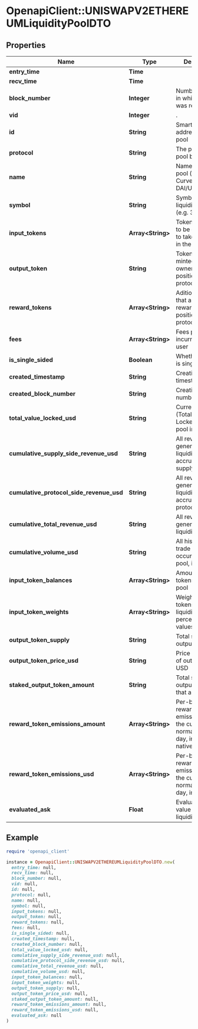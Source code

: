 # OpenapiClient::UNISWAPV2ETHEREUMLiquidityPoolDTO

## Properties

| Name | Type | Description | Notes |
| ---- | ---- | ----------- | ----- |
| **entry_time** | **Time** |  | [optional] |
| **recv_time** | **Time** |  | [optional] |
| **block_number** | **Integer** | Number of block in which entity was recorded. | [optional] |
| **vid** | **Integer** | . | [optional] |
| **id** | **String** | Smart contract address of the pool | [optional] |
| **protocol** | **String** | The protocol this pool belongs to | [optional] |
| **name** | **String** | Name of liquidity pool (e.g. Curve.fi DAI/USDC/USDT) | [optional] |
| **symbol** | **String** | Symbol of liquidity pool (e.g. 3CRV) | [optional] |
| **input_tokens** | **Array&lt;String&gt;** | Tokens that need to be deposited to take a position in the protocol | [optional] |
| **output_token** | **String** | Token that is minted to track ownership of position in protocol | [optional] |
| **reward_tokens** | **Array&lt;String&gt;** | Aditional tokens that are given as reward for position in a protocol | [optional] |
| **fees** | **Array&lt;String&gt;** | Fees per trade incurred to the user | [optional] |
| **is_single_sided** | **Boolean** | Whether this pool is single-sided | [optional] |
| **created_timestamp** | **String** | Creation timestamp | [optional] |
| **created_block_number** | **String** | Creation block number | [optional] |
| **total_value_locked_usd** | **String** | Current TVL (Total Value Locked) of this pool in USD | [optional] |
| **cumulative_supply_side_revenue_usd** | **String** | All revenue generated by the liquidity pool, accrued to the supply side | [optional] |
| **cumulative_protocol_side_revenue_usd** | **String** | All revenue generated by the liquidity pool, accrued to the protocol | [optional] |
| **cumulative_total_revenue_usd** | **String** | All revenue generated by the liquidity pool | [optional] |
| **cumulative_volume_usd** | **String** | All historical trade volume occurred in this pool, in USD | [optional] |
| **input_token_balances** | **Array&lt;String&gt;** | Amount of input tokens in the pool | [optional] |
| **input_token_weights** | **Array&lt;String&gt;** | Weights of input tokens in the liquidity pool in percentage values | [optional] |
| **output_token_supply** | **String** | Total supply of output token | [optional] |
| **output_token_price_usd** | **String** | Price per share of output token in USD | [optional] |
| **staked_output_token_amount** | **String** | Total supply of output tokens that are staked | [optional] |
| **reward_token_emissions_amount** | **Array&lt;String&gt;** | Per-block reward token emission as of the current block normalized to a day, in token&#39;s native amount | [optional] |
| **reward_token_emissions_usd** | **Array&lt;String&gt;** | Per-block reward token emission as of the current block normalized to a day, in USD value | [optional] |
| **evaluated_ask** | **Float** | Evaluated ask value of the liquidity pool. | [optional][readonly] |

## Example

```ruby
require 'openapi_client'

instance = OpenapiClient::UNISWAPV2ETHEREUMLiquidityPoolDTO.new(
  entry_time: null,
  recv_time: null,
  block_number: null,
  vid: null,
  id: null,
  protocol: null,
  name: null,
  symbol: null,
  input_tokens: null,
  output_token: null,
  reward_tokens: null,
  fees: null,
  is_single_sided: null,
  created_timestamp: null,
  created_block_number: null,
  total_value_locked_usd: null,
  cumulative_supply_side_revenue_usd: null,
  cumulative_protocol_side_revenue_usd: null,
  cumulative_total_revenue_usd: null,
  cumulative_volume_usd: null,
  input_token_balances: null,
  input_token_weights: null,
  output_token_supply: null,
  output_token_price_usd: null,
  staked_output_token_amount: null,
  reward_token_emissions_amount: null,
  reward_token_emissions_usd: null,
  evaluated_ask: null
)
```

